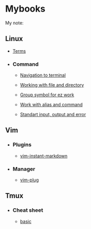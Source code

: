 # Mybooks

My note:

## Linux

- [Terms](https://github.com/Poloxin/Mybooks/blob/main/linux/terms.md)

- ### Command

	- [Navigation to terminal](https://github.com/Poloxin/Mybooks/blob/main/linux/command/navigation.md)

	- [Working with file and directory](https://github.com/Poloxin/Mybooks/blob/main/linux/command/dir_file_work.md)

	- [Group symbol for ez work](https://github.com/Poloxin/Mybooks/blob/main/linux/command/group_symbol.md)

	- [Work with alias and command](https://github.com/Poloxin/Mybooks/blob/main/linux/command/command_work.md)

	- [Standart input, output and error](https://github.com/Poloxin/Mybooks/blob/main/linux/command/std_redirect.md)

## Vim

- ### Plugins

	- [vim-instant-markdown](https://github.com/Poloxin/Mybooks/blob/main/p_vim-instant-markdown.md)

- ### Manager

	- [vim-plug](https://github.com/Poloxin/Mybooks/blob/main/manager_vim-instant-markdown.md)

## Tmux

- ### Cheat sheet

	- [basic](https://github.com/Poloxin/Mybooks/blob/main/tmux/basic/tmux.md)
